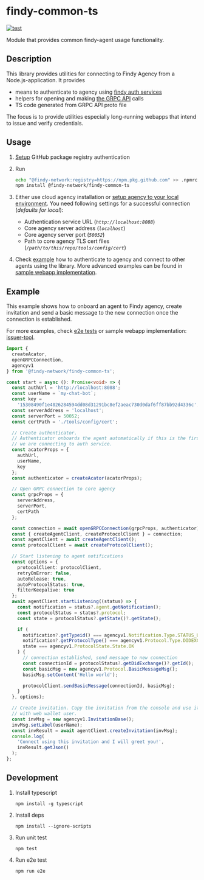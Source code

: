 # findy-common-ts

[![test](https://github.com/findy-network/findy-common-ts/actions/workflows/test.yml/badge.svg?branch=dev)](https://github.com/findy-network/findy-common-ts/actions/workflows/test.yml)

Module that provides common findy-agent usage functionality.

## Description

This library provides utilities for connecting to Findy Agency from a Node.js-application.
It provides

- means to authenticate to agency using [findy auth services](https://github.com/findy-network/findy-agent-auth)
- helpers for opening and making [the GRPC API](https://github.com/findy-network/findy-agent-api) calls
- TS code generated from GRPC API proto file

The focus is to provide utilities especially long-running webapps that intend to issue and verify credentials.

## Usage

1. [Setup](https://docs.github.com/en/packages/working-with-a-github-packages-registry/working-with-the-npm-registry#authenticating-with-a-personal-access-token) GitHub package registry authentication

1. Run

   ```sh
   echo "@findy-network:registry=https://npm.pkg.github.com" >> .npmrc
   npm install @findy-network/findy-common-ts
   ```

1. Either use cloud agency installation or [setup agency to your local environment](https://github.com/findy-network/findy-wallet-pwa/blob/master/tools/env/README.md#agency-setup-for-local-development).
   You need following settings for a successful connection (_defaults for local_):

   - Authentication service URL (_`http://localhost:8088`_)
   - Core agency server address (_`localhost`_)
   - Core agency server port (_`50052`_)
   - Path to core agency TLS cert files (_`/path/to/this/repo/tools/config/cert`_)

1. Check [example](#example) how to authenticate to agency and connect to other agents using the library. More advanced examples can be found in [sample webapp implementation](https://github.com/findy-network/findy-issuer-tool).

## Example

This example shows how to onboard an agent to Findy agency, create invitation and send a basic message to the new connection once the connection is established.

For more examples, check [e2e tests](./e2e) or sample webapp implementation: [issuer-tool](https://github.com/findy-network/findy-issuer-tool).

```ts
import {
  createAcator,
  openGRPCConnection,
  agencyv1
} from '@findy-network/findy-common-ts';

const start = async (): Promise<void> => {
  const authUrl = 'http://localhost:8088';
  const userName = `my-chat-bot`;
  const key =
    '15308490f1e4026284594dd08d31291bc8ef2aeac730d0daf6ff87bb92d4336c';
  const serverAddress = 'localhost';
  const serverPort = 50052;
  const certPath = './tools/config/cert';

  // Create authenticator.
  // Authenticator onboards the agent automatically if this is the first time
  // we are connecting to auth service.
  const acatorProps = {
    authUrl,
    userName,
    key
  };
  const authenticator = createAcator(acatorProps);

  // Open GRPC connection to core agency
  const grpcProps = {
    serverAddress,
    serverPort,
    certPath
  };

  const connection = await openGRPCConnection(grpcProps, authenticator);
  const { createAgentClient, createProtocolClient } = connection;
  const agentClient = await createAgentClient();
  const protocolClient = await createProtocolClient();

  // Start listening to agent notifications
  const options = {
    protocolClient: protocolClient,
    retryOnError: false,
    autoRelease: true,
    autoProtocolStatus: true,
    filterKeepalive: true
  };
  await agentClient.startListening((status) => {
    const notification = status?.agent.getNotification();
    const protocolStatus = status?.protocol;
    const state = protocolStatus?.getState()?.getState();

    if (
      notification?.getTypeid() === agencyv1.Notification.Type.STATUS_UPDATE &&
      notification?.getProtocolType() === agencyv1.Protocol.Type.DIDEXCHANGE &&
      state === agencyv1.ProtocolState.State.OK
    ) {
      // connection established, send message to new connection
      const connectionId = protocolStatus?.getDidExchange()?.getId();
      const basicMsg = new agencyv1.Protocol.BasicMessageMsg();
      basicMsg.setContent('Hello world');

      protocolClient.sendBasicMessage(connectionId, basicMsg);
    }
  }, options);

  // Create invitation. Copy the invitation from the console and use it to connect e.g.
  // with web wallet user.
  const invMsg = new agencyv1.InvitationBase();
  invMsg.setLabel(userName);
  const invResult = await agentClient.createInvitation(invMsg);
  console.log(
    'Connect using this invitation and I will greet you!',
    invResult.getJson()
  );
};
```

## Development

1. Install typescript

   ```
   npm install -g typescript
   ```

1. Install deps

   ```
   npm install --ignore-scripts
   ```

1. Run unit test

   ```
   npm test
   ```

1. Run e2e test

   ```
   npm run e2e
   ```
